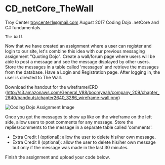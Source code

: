 # CD_netCore_TheWall
Troy Center troycenter1@gmail.com August 2017
Coding Dojo .netCore and C# fundamentals. 

    The Wall
Now that we have created an assignment where a user can register and login to our site, let's combine this idea with our previous messaging assignment "Quoting Dojo". Create a wall/forum page where users will be able to post a message and see the message displayed by other users. Store the messages in a table called 'messages' and retrieve the messages from the database. Have a Login and Registration page. After logging in, the user is directed to The Wall.

Download the handout for the wireframe/ERD (http://s3.amazonaws.com/General_V88/boomyeah/company_209/chapter_2640/handouts/chapter2640_3286_wireframe-wall.png)

<img src="http://s3.amazonaws.com/General_V88/boomyeah/company_209/chapter_2298/handouts/chapter2298_2187_wireframe-wall.png" alt="Coding Dojo Assignment Image">

Once you got the messages to show up like on the wireframe on the left side, allow users to post comments for any message. Store the replies/comments to the message in a separate table called 'comments'.

<ul>
<li>Extra Credit I (optional): allow the user to delete his/her own message.</li>
<li>Extra Credit II (optional): allow the user to delete his/her own message but only if the message was made in the last 30 minutes.</li>
</ul>

Finish the assignment and upload your code below.